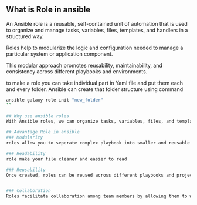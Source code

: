 ## What is Role in ansible
An Ansible role is a reusable, self-contained unit of automation that is used to organize and manage tasks, variables, files, templates, and handlers in a structured way.

Roles help to modularize the logic and configuration needed to manage a particular system or application component.

This modular approach promotes reusability, maintainability, and consistency across different playbooks and environments.

to make a role you can take individual part in Yaml file and put them each and every folder. Ansible can create that folder structure using command 
```bash
ansible galaxy role init "new_folder"
`` 

## Why use ansible roles
With Ansible roles, we can organize tasks, variables, files, and templates into separate folders instead of putting everything into a single YAML file. If you have hundreds or thousands of tasks in one file, it becomes difficult to manage and understand. By using roles, you make your playbooks easier to read, maintain,

## Advantage Role in ansible
### Modularity
roles allow you to seperate complex playbook into smaller and reusable component.

### Readability
role make your file cleaner and easier to read

### Reusability
Once created, roles can be reused across different playbooks and projects. This saves time and effort in writing redundant code.


### Collaboration
Roles facilitate collaboration among team members by allowing them to work on different parts of the infrastructure independently.

